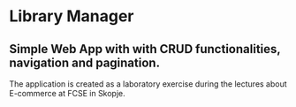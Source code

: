 # Library Manager
## Simple Web App with with CRUD functionalities, navigation and pagination.

The application is created as a laboratory exercise during the lectures about E-commerce at FCSE in Skopje.
